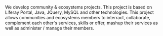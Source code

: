 We develop community & ecosystems projects.
This project is based on Liferay Portal, Java, JQuery, MySQL and other technologies.
This project allows communities and ecosystems members to interract, collaborate, complement each other's services, skills or offer, mashup their services as well as administer / manage their members.